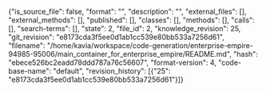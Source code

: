 {"is_source_file": false, "format": "", "description": "", "external_files": [], "external_methods": [], "published": [], "classes": [], "methods": [], "calls": [], "search-terms": [], "state": 2, "file_id": 2, "knowledge_revision": 25, "git_revision": "e8173cda3f5ee0d1ab1cc539e80bb533a7256d61", "filename": "/home/kavia/workspace/code-generation/enterprise-empire-94985-95006/main_container_for_enterprise_empire/README.md", "hash": "ebece526bc2eadd78ddd787a76c56607", "format-version": 4, "code-base-name": "default", "revision_history": [{"25": "e8173cda3f5ee0d1ab1cc539e80bb533a7256d61"}]}